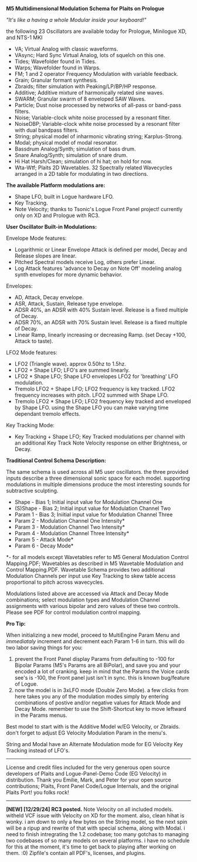 **M5 Multidimensional Modulation Schema for Plaits on Prologue**

*"It's like a having a whole Modular inside your keyboard!"*

the following 23 Oscillators are available today for Prologue, Minilogue XD, and NTS-1 MKI
- VA; Virtual Analog with classic waveforms.
- VAsync; Hard Sync Virtual Analog, lots of squelch on this one.
- Tides; Wavefolder found in Tides.
- Warps; Wavefolder found in Warps.
- FM; 1 and 2 operator Frequency Modulation with variable feedback.
- Grain; Granular formant synthesis.
- Zbraids; filter simulation with Peaking/LP/BP/HP response.
- Additive; Additive mixture of harmonically related sine waves.
- SWARM; Granular swarm of 8 enveloped SAW Waves.
- Particle; Dust noise processed by networks of all-pass or band-pass filters.
- Noise; Variable-clock white noise processed by a resonant filter.
- NoiseDBP; Variable-clock white noise processed by a resonant filter with dual bandpass filters.
- String; physical model of inharmonic vibrating string; Karplus-Strong.
- Modal; physical model of modal resonator.
- Bassdrum Analog/Synth; simulation of bass drum.
- Snare Analog/Synth; simulation of snare drum.
- Hi Hat Harsh/Clean; simulation of hi hat; on hold for now.
- Wta-Wtf; Plaits 2D Wavetables. 32 Spectrally related Wavecycles arranged in a 2D table for modulating in two directions.

**The available Platform modulations are:**
- Shape LFO, built in Logue hardware LFO.
- Key Tracking.
- Note Velocity; thanks to Tsonic's Logue Front Panel project! currently only on XD and Prologue with RC3. 

**User Oscillator Built-in Modulations:**

Envelope Mode features:
- Logarithmic or Linear Envelope Attack is defined per model, Decay and Release slopes are linear.
- Pitched Spectral models receive Log, others prefer Linear. 
- Log Attack features 'advance to Decay on Note Off' modeling analog synth envelopes for more dynamic behavior. 

Envelopes:
- AD, Attack, Decay envelope.
- ASR, Attack, Sustain, Release type envelope.
- ADSR 40%, an ADSR with 40% Sustain level. Release is a fixed multiple of Decay.
- ADSR 70%, an ADSR with 70% Sustain level. Release is a fixed multiple of Decay.
- Linear Ramp, linearly increasing or decreasing Ramp. (set Decay +100, Attack to taste).

LFO2 Mode features:
- LFO2 (Triangle wave). approx 0.50hz to 1.5hz.
- LFO2 + Shape LFO; LFO's are summed linearly.
- LFO2 * Shape LFO; Shape LFO envelopes LFO2 for 'breathing' LFO modulation.
- Tremolo LFO2 + Shape LFO; LFO2 frequency is key tracked. LFO2 frequency increases with pitch. LFO2 summed with Shape LFO.
- Tremolo LFO2 * Shape LFO; LFO2 frequency key tracked and enveloped by Shape LFO. using the Shape LFO you can make varying time dependant tremolo effects.

Key Tracking Mode:
- Key Tracking + Shape LFO; Key Tracked modulations per channel with an additional Key Track Note Velocity response on either Brightness, or Decay.

**Traditional Control Schema Description:**

The same schema is used across all M5 user oscillators. the three provided inputs describe a three dimensional sonic space for each model. supporting modulations in multiple dimensions produce the most interesting sounds for subtractive sculpting. 
- Shape - Bias 1; Initial input value for Modulation Channel One
- (S)Shape - Bias 2; Initial input value for Modulation Channel Two
- Param 1 - Bias 3; Iniitial input value for Modulation Channel Three
- Param 2 - Modulation Channel One Intensity* 
- Param 3 - Modulation Channel Two Intensity*
- Param 4 - Modulation Channel Three Intensity*
- Param 5 - Attack Mode*
- Param 6 - Decay Mode*

*- for all models except Wavetables refer to M5 General Modulation Control Mapping.PDF; Wavetables as described in M5 Wavetable Modulation and Control Mapping.PDF. Wavetable Schema provides two additional Modulation Channels per input use Key Tracking to skew table access proportional to pitch across wavecycles.

Modulations listed above are accessed via Attack and Decay Mode combinations; select modulation types and Modulation Channel assignments with various bipolar and zero values of these two controls. Please see PDF for control modulation control mapping.

**Pro Tip:**

When initializing a new model, proceed to MultiEngine Param Menu and *immediataly* increment and decrement each Param 1-6 in turn. this will do two labor saving things for you: 
1. prevent the Front Panel display Params from defaulting to -100 for Bipolar Params (M5's Params are all BiPolar), and save you and your encoded a lot of cranking. keep in mind that the Params the Voice cards see's is -100, the Front panel just isn't in sync. this is known bug/feature of Logue.
2. now the model is in 3xLFO mode (Double Zero Mode). a few clicks from here takes you any of the modulation modes simply by entering combinations of postive and/or negative values for Attack Mode and Decay Mode. remember to use the Shift-Shortcut key to move leftward in the Params menus.

Best model to start with is the Additive Model w/EG Velocity, or Zbraids. don't forget to adjust EG Velocity Modulation Param in the menu's.

String and Modal have an Alternate Modulation mode for EG Velocity Key Tracking instead of LFO's.

--------------------
License and credit files included for the very generous open source developers of Plaits and Logue-Panel-Demo Code (EG Velocity) in distribution. Thank you Emilie, Mark, and Peter for your open source contributions; Plaits, Front Panel Code/Logue Internals, and the original Plaits Port! you folks rock!

-------------------
**[NEW] [12/29/24] RC3 posted.** Note Velocity on all included models. witheld VCF issue with Velocity on XD for the moment. also, clean hihat is wonky.  i am down to only a few bytes on the String model, so the next spin will be a ripup and rewrite of that with special schema, along with Modal. i need to finish intregrating the 1.2 codebase; too many gotchas to managing two codebases of so many models on several platforms. i have no schedule for this at the moment, it's time to get back to playing after working on them. :0) Zipfile's contain all PDF's, licenses, and plugins.

